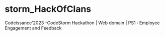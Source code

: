 # storm_HackOfClans
Codeissance'2023 -CodeStorm Hackathon | Web domain | PS1 : Employee Engagement and Feedback
